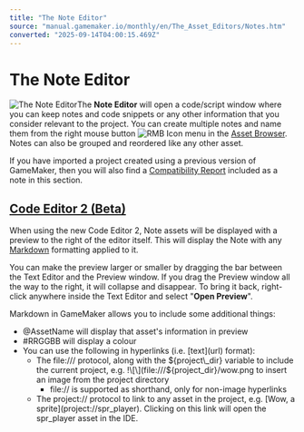 ```yaml
---
title: "The Note Editor"
source: "manual.gamemaker.io/monthly/en/The_Asset_Editors/Notes.htm"
converted: "2025-09-14T04:00:15.469Z"
---
```


# The Note Editor

![The Note Editor](../assets/Images/Asset_Editors/Editor_Notes.png)The **Note Editor** will open a code/script window where you can keep notes and code snippets or any other information that you consider relevant to the project. You can create multiple notes and name them from the right mouse button ![RMB Icon](../assets/Images/Icons/Icon_RMB.png) menu in the [Asset Browser](../Introduction/The_Asset_Browser.md). Notes can also be grouped and reordered like any other asset.

If you have imported a project created using a previous version of GameMaker, then you will also find a [Compatibility Report](../Additional_Information/Compatibility_Scripts.md) included as a note in this section.

## [Code Editor 2 (Beta)](The_Text_Editor.md)

When using the new Code Editor 2, Note assets will be displayed with a preview to the right of the editor itself. This will display the Note with any [Markdown](https://www.markdownguide.org/basic-syntax/) formatting applied to it.

You can make the preview larger or smaller by dragging the bar between the Text Editor and the Preview window. If you drag the Preview window all the way to the right, it will collapse and disappear. To bring it back, right-click anywhere inside the Text Editor and select "**Open Preview**".

Markdown in GameMaker allows you to include some additional things:

-   @AssetName will display that asset's information in preview
-   #RRGGBB will display a colour
-   You can use the following in hyperlinks (i.e. \[text\](url) format):
    -   The file:/// protocol, along with the ${project\_dir} variable to include the current project, e.g. !\[\](file:///${project\_dir}/wow.png to insert an image from the project directory
        -   file:// is supported as shorthand, only for non-image hyperlinks
    -   The project:// protocol to link to any asset in the project, e.g. \[Wow, a sprite\](project://spr\_player). Clicking on this link will open the spr\_player asset in the IDE.